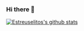 ### Hi there 👋

<!--
**Estreuselito/Estreuselito** is a ✨ _special_ ✨ repository because its `README.md` (this file) appears on your GitHub profile.

Here are some ideas to get you started:

- 🔭 I’m currently working on ...
- 🌱 I’m currently learning ...
- 👯 I’m looking to collaborate on ...
- 🤔 I’m looking for help with ...
- 💬 Ask me about ...
- 📫 How to reach me: ...
- 😄 Pronouns: ...
- ⚡ Fun fact: ...
-->

[![Estreuselitos's github stats](https://github-readme-stats.vercel.app/api?username=Estreuselito&count_private=true&show_icons=true&theme=radical&hide_rank=false)](https://github.com/anuraghazra/github-readme-stats)

